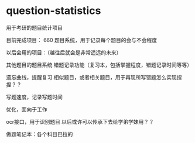# question-statistics
用于考研的题目统计项目

目前完成项目：
660 题目系统，用于记录每个题目的会与不会程度 




以后会用的项目：（越往后就会是非常遥远的未来）
 
其他题目的题目系统
错题记录功能（复习本，包括掌握程度，错题记录时间等等）

遗忘曲线，提醒复习
相似题目，或者相关题目，用于再现所写错题怎么实现捏捏？？

写题速度，记录写题时间 

优化，面向于工作

ocr接口，用于识别题目  以后或许可以传承下去给学弟学妹用？？  


做题笔记本：各个科目巴拉的 




